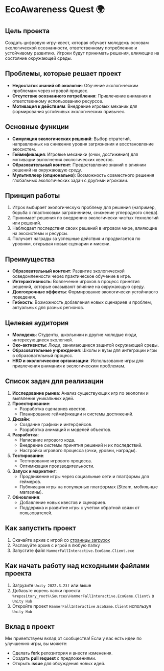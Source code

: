 # **EcoAwareness Quest** 🌍

## **Цель проекта**
Создать цифровую игру-квест, которая обучает молодежь основам экологической осознанности, ответственному потреблению и устойчивому развитию. Игроки будут принимать решения, влияющие на состояние окружающей среды.

## **Проблемы, которые решает проект**
- **Недостаток знаний об экологии**: Обучение экологическим проблемам через игровой процесс.
- **Отсутствие осознанного потребления**: Привлечение внимания к ответственному использованию ресурсов.
- **Мотивация к действиям**: Внедрение игровых механик для формирования устойчивых экологических привычек.

## **Основные функции**
- **Симуляция экологических решений**: Выбор стратегий, направленных на снижение уровня загрязнения и восстановление экосистем.
- **Геймификация**: Игровые механики (очки, достижения) для мотивации выполнения экологических квестов.
- **Образовательный контент**: Предоставление знаний о влиянии решений на окружающую среду.
- **Мультиплеер (опционально)**: Возможность совместного решения глобальных экологических задач с другими игроками.

## **Принцип работы**
1. Игрок выбирает экологическую проблему для решения (например, борьба с пластиковым загрязнением, снижение углеродного следа).
2. Принимает решения по внедрению экологически чистых технологий или решений.
3. Наблюдает последствия своих решений в игровом мире, влияющие на экосистемы и ресурсы.
4. Получает награды за успешные действия и продвигается по уровням, открывая новые сценарии и миссии.

## **Преимущества**
- **Образовательный контент**: Развитие экологической осведомленности через практическое обучение в игре.
- **Интерактивность**: Вовлечение игроков в процесс принятия решений, которые оказывают влияние на окружающую среду.
- **Долгосрочные эффекты**: Формирование экологически устойчивого поведения.
- **Гибкость**: Возможность добавления новых сценариев и проблем, актуальных для разных регионов.

## **Целевая аудитория**
- **Молодежь**: Студенты, школьники и другие молодые люди, интересующиеся экологией.
- **Эко-активисты**: Люди, занимающиеся защитой окружающей среды.
- **Образовательные учреждения**: Школы и вузы для интеграции игры в образовательный процесс.
- **НКО и экологические организации**: Использование игры для привлечения внимания к экологическим проблемам.

## **Список задач для реализации**
1. **Исследование рынка**: Анализ существующих игр по экологии и выявление уникальных идей.
2. **Проектирование**:
   - Разработка сценариев квестов.
   - Планирование геймификации и системы достижений.
3. **Дизайн**:
   - Создание графики и интерфейсов.
   - Разработка анимаций и моделей объектов.
4. **Разработка**:
   - Написание игрового кода.
   - Внедрение системы принятия решений и их последствий.
   - Настройка игрового процесса (очки, уровни, награды).
5. **Тестирование**:
   - Тестирование игрового процесса.
   - Оптимизация производительности.
6. **Запуск и маркетинг**:
   - Продвижение игры через социальные сети и платформы для геймеров.
   - Публикация игры на популярных платформах (Steam, мобильные магазины).
7. **Обновления**:
   - Добавление новых квестов и сценариев.
   - Поддержка и развитие игры с учетом обратной связи от пользователей.

## **Как запустить проект**
1. Скачайте архив с игрой со [страницы загрузок](https://github.com/HammerFall-Interactive/Hackathon-EcoGame/releases/latest)
2. Распакуйте архив с игрой в любую папку
3. Запустите файл `HammerFallInteractive.EcoGame.Client.exe`

## **Как начать работу над исходными файлами проекта**
1. Загрузите `Unity 2022.3.23f` или выше
2. Добавьте корень папки проекта `%repository_root%\Sources\HammerFallInteractive.EcoGame.Client\` в `Unity Hub`
3. Откройте проект `HammerFallInteractive.EcoGame.Client` используя `Unity Hub`

## **Вклад в проект**
Мы приветствуем вклад от сообщества! Если у вас есть идеи по улучшению игры, вы можете:
- Сделать **fork** репозитория и внести изменения.
- Создать **pull request** с предложениями.
- Открыть **issue** для обсуждения новых идей.
